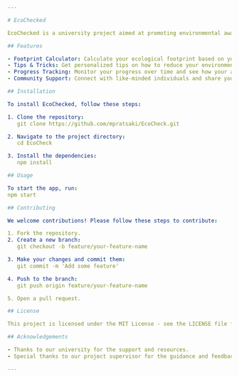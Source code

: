 ```yaml
---

# EcoChecked

EcoChecked is a university project aimed at promoting environmental awareness and sustainability. This app helps users track their ecological footprint and provides tips on how to reduce it.

## Features

- Footprint Calculator: Calculate your ecological footprint based on your daily activities.
- Tips & Tricks: Get personalized tips on how to reduce your environmental impact.
- Progress Tracking: Monitor your progress over time and see how your actions are making a difference.
- Community Support: Connect with like-minded individuals and share your journey towards sustainability.

## Installation

To install EcoChecked, follow these steps:

1. Clone the repository:
   git clone https://github.com/mpratsaki/EcoCheck.git

2. Navigate to the project directory:
   cd EcoCheck

3. Install the dependencies:
   npm install

## Usage

To start the app, run:
npm start

## Contributing

We welcome contributions! Please follow these steps to contribute:

1. Fork the repository.
2. Create a new branch:
   git checkout -b feature/your-feature-name

3. Make your changes and commit them:
   git commit -m 'Add some feature'

4. Push to the branch:
   git push origin feature/your-feature-name

5. Open a pull request.

## License

This project is licensed under the MIT License - see the LICENSE file for details.

## Acknowledgements

- Thanks to our university for the support and resources.
- Special thanks to our project supervisor for the guidance and feedback.

---
```

